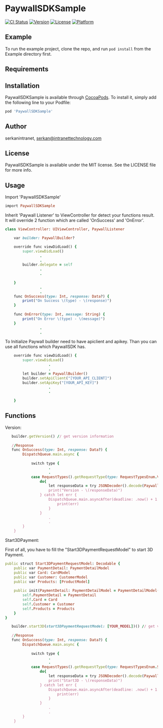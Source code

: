 # PaywallSDKSample

[![CI Status](https://img.shields.io/travis/serkanintranet/PaywallSDKSample.svg?style=flat)](https://travis-ci.org/serkanintranet/PaywallSDKSample)
[![Version](https://img.shields.io/cocoapods/v/PaywallSDKSample.svg?style=flat)](https://cocoapods.org/pods/PaywallSDKSample)
[![License](https://img.shields.io/cocoapods/l/PaywallSDKSample.svg?style=flat)](https://cocoapods.org/pods/PaywallSDKSample)
[![Platform](https://img.shields.io/cocoapods/p/PaywallSDKSample.svg?style=flat)](https://cocoapods.org/pods/PaywallSDKSample)

## Example

To run the example project, clone the repo, and run `pod install` from the Example directory first.

## Requirements

## Installation

PaywallSDKSample is available through [CocoaPods](https://cocoapods.org). To install
it, simply add the following line to your Podfile:

```ruby
pod 'PaywallSDKSample'
```

## Author

serkanintranet, serkan@intranettechnology.com

## License

PaywallSDKSample is available under the MIT license. See the LICENSE file for more info.

## Usage

Import 'PaywallSDKSample'

```ruby
import PaywallSDKSample
```

Inherit 'Paywall Listener' to ViewController for detect your functions result. It will override 2 function which are called 'OnSuccess' and 'OnError'.

```ruby
class ViewController: UIViewController, PaywallListener

    var builder: PaywallBuilder?

    override func viewDidLoad() {
        super.viewDidLoad()
                .
                .
        builder.delegate = self
                .
                .
        
    }
                .
                .
    func OnSuccess(type: Int, response: Data?) {
        print("On Success \(type) - \(response)")
    }
    
    func OnError(type: Int, message: String) {
        print("On Error \(type) - \(message)")
    }
                .
                .
```

To Initialize Paywall builder need to have apiclient and apikey. Than you can use all functions which PaywallSDK has.

```ruby
    override func viewDidLoad() {
        super.viewDidLoad()
                    .
                    .
        let builder = PaywallBuilder()
        builder.setApiClient("[YOUR_API_CLIENT]")
        builder.setApiKey("[YOUR_API_KEY]")
                    .
                    .
        
    }

```

## Functions

Version:
```ruby
   builder.getVersion() // get version information
   
   //Response
   func OnSuccess(type: Int, response: Data?) {
        DispatchQueue.main.async {
            
            switch type {
                    .
                    .
            case RequestTypes().getRequestType(type: RequestTypesEnum.Version): // get version response
                do{
                    let responseData = try JSONDecoder().decode(PaywallSDKSample.VersionResponse.self, from: response!) //Convert Data to VersionResponseModel
                    print("Version - \(responseData)")
                } catch let err {
                    DispatchQueue.main.asyncAfter(deadline: .now() + 1.0) {
                        print(err)
                    }
                }
                    .
                    .
        }
    }
```
Start3DPayment:

First of all, you have to fill the "Start3DPaymentRequestModel" to start 3D Payment.

```ruby
public struct Start3DPaymentRequestModel: Decodable {
    public var PaymentDetail: PaymentDetailModel
    public var Card: CardModel
    public var Customer: CustomerModel
    public var Products: [ProductModel]
    
    public init(PaymentDetail: PaymentDetailModel = PaymentDetailModel(), Card: CardModel = CardModel(), Customer: CustomerModel = CustomerModel(), Products: [ProductModel] = [ProductModel()]) {
        self.PaymentDetail = PaymentDetail
        self.Card = Card
        self.Customer = Customer
        self.Products = Products
    }
}
```

```ruby
   builder.start3D(start3DPaymentRequestModel: [YOUR_MODEL])() // get version information
   
   //Response
   func OnSuccess(type: Int, response: Data?) {
        DispatchQueue.main.async {
            
            switch type {
                    .
                    .
            case RequestTypes().getRequestType(type: RequestTypesEnum.Start3D): // start3D response
                do{
                    let responseData = try JSONDecoder().decode(PaywallSDKSample.Start3DResponse.self, from: response!) //Convert Data to Start3DResponseModel
                    print("Start3D - \(responseData)")
                } catch let err {
                    DispatchQueue.main.asyncAfter(deadline: .now() + 1.0) {
                        print(err)
                    }
                }
                    .
                    .
        }
    }
```
